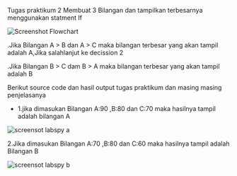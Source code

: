 Tugas praktikum 2
Membuat 3 Bilangan dan tampilkan terbesarnya menggunakan statment If


![Screenshot Flowchart](https://user-images.githubusercontent.com/56445770/68069307-fd66c700-fd90-11e9-8844-d0a964bf1828.PNG)

.Jika Bilangan A > B dan A > C maka bilangan terbesar yang akan tampil adalah A,Jika salahlanjut ke decission 2

.Jika Bilangan B > C dam B > A maka bilangan terbesar yang akan tampil adalah B  

Berikut source code dan hasil output tugas praktikum dan masing masing penjelasanya
- 1.jika dimasukan Bilangan A:90 ,B:80 dan C:70 maka hasilnya tampil adalah bilangan A
 
 ![screensot labspy a](https://user-images.githubusercontent.com/56445770/68250381-641b0780-0053-11ea-96ca-8ab0ae9e34e0.PNG)

 2.Jika dimasukan Bilangan A:70 ,B:80 dan C:60 maka hasilnya tampil adalah Bilangan B 
 
 
![screensot labspy b](https://user-images.githubusercontent.com/56445770/68250800-4f8b3f00-0054-11ea-8ef6-e064d6fc935f.PNG)
